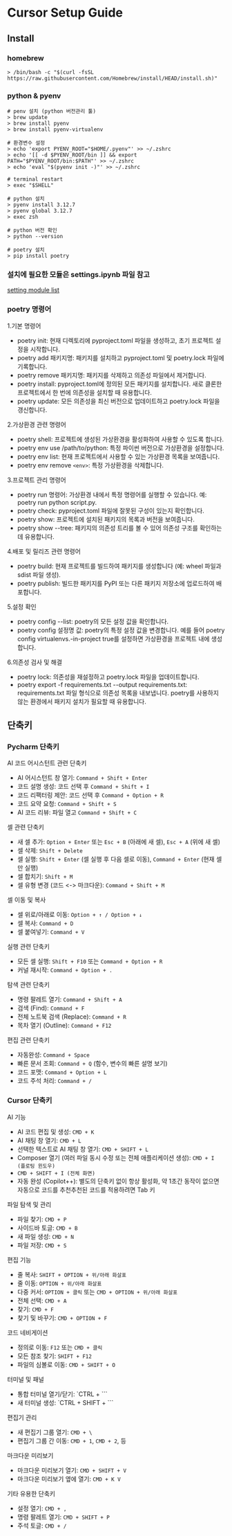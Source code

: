 # Cursor Setup Guide

## Install

### homebrew

```shell
> /bin/bash -c "$(curl -fsSL https://raw.githubusercontent.com/Homebrew/install/HEAD/install.sh)"
```

### python & pyenv

```shell
# penv 설치 (python 버전관리 툴)
> brew update
> brew install pyenv
> brew install pyenv-virtualenv

# 환경변수 설정
> echo 'export PYENV_ROOT="$HOME/.pyenv"' >> ~/.zshrc
> echo '[[ -d $PYENV_ROOT/bin ]] && export PATH="$PYENV_ROOT/bin:$PATH"' >> ~/.zshrc
> echo 'eval "$(pyenv init -)"' >> ~/.zshrc

# terminal restart
> exec "$SHELL"
```

```shell
# python 설치
> pyenv install 3.12.7
> pyenv global 3.12.7
> exec zsh

# python 버전 확인
> python --version

# poetry 설치
> pip install poetry
```

### 설치에 필요한 모듈은 settings.ipynb 파일 참고

[setting module list](https://github.com/nobodyjbj/langchain_note_2024/blob/main/setting.ipynb)

### poetry 명령어

1.기본 명령어

- poetry init: 현재 디렉토리에 pyproject.toml 파일을 생성하고, 초기 프로젝트 설정을 시작합니다.
- poetry add 패키지명: 패키지를 설치하고 pyproject.toml 및 poetry.lock 파일에 기록합니다.
- poetry remove 패키지명: 패키지를 삭제하고 의존성 파일에서 제거합니다.
- poetry install: pyproject.toml에 정의된 모든 패키지를 설치합니다. 새로 클론한 프로젝트에서 한 번에 의존성을 설치할 때 유용합니다.
- poetry update: 모든 의존성을 최신 버전으로 업데이트하고 poetry.lock 파일을 갱신합니다.

2.가상환경 관련 명령어

- poetry shell: 프로젝트에 생성된 가상환경을 활성화하여 사용할 수 있도록 합니다.
- poetry env use /path/to/python: 특정 파이썬 버전으로 가상환경을 설정합니다.
- poetry env list: 현재 프로젝트에서 사용할 수 있는 가상환경 목록을 보여줍니다.
- poetry env remove `<env>`: 특정 가상환경을 삭제합니다.

3.프로젝트 관리 명령어

- poetry run 명령어: 가상환경 내에서 특정 명령어를 실행할 수 있습니다. 예: poetry run python script.py.
- poetry check: pyproject.toml 파일에 잘못된 구성이 있는지 확인합니다.
- poetry show: 프로젝트에 설치된 패키지의 목록과 버전을 보여줍니다.
- poetry show --tree: 패키지의 의존성 트리를 볼 수 있어 의존성 구조를 확인하는 데 유용합니다.

4.배포 및 릴리즈 관련 명령어

- poetry build: 현재 프로젝트를 빌드하여 패키지를 생성합니다 (예: wheel 파일과 sdist 파일 생성).
- poetry publish: 빌드한 패키지를 PyPI 또는 다른 패키지 저장소에 업로드하여 배포합니다.

5.설정 확인

- poetry config --list: poetry의 모든 설정 값을 확인합니다.
- poetry config 설정명 값: poetry의 특정 설정 값을 변경합니다. 예를 들어 poetry config virtualenvs.-in-project true를 설정하면 가상환경을 프로젝트 내에 생성합니다.

6.의존성 검사 및 해결

- poetry lock: 의존성을 재설정하고 poetry.lock 파일을 업데이트합니다.
- poetry export -f requirements.txt --output requirements.txt: requirements.txt 파일 형식으로 의존성 목록을 내보냅니다. poetry를 사용하지 않는 환경에서 패키지 설치가 필요할 때 유용합니다.

## 단축키

### Pycharm 단축키

AI 코드 어시스턴트 관련 단축키

- AI 어시스턴트 창 열기: `Command + Shift + Enter`
- 코드 설명 생성: 코드 선택 후 `Command + Shift + I`
- 코드 리팩터링 제안: 코드 선택 후 `Command + Option + R`
- 코드 요약 요청: `Command + Shift + S`
- AI 코드 리뷰: 파일 열고 `Command + Shift + C`

셀 관련 단축키

- 새 셀 추가: `Option + Enter` 또는 `Esc + B` (아래에 새 셀), `Esc + A` (위에 새 셀)
- 셀 삭제: `Shift + Delete`
- 셀 실행: `Shift + Enter` (셀 실행 후 다음 셀로 이동), `Command + Enter` (현재 셀만 실행)
- 셀 합치기: `Shift + M`
- 셀 유형 변경 (코드 <-> 마크다운): `Command + Shift + M`

셀 이동 및 복사

- 셀 위로/아래로 이동: `Option + ↑ / Option + ↓`
- 셀 복사: `Command + D`
- 셀 붙여넣기: `Command + V`

실행 관련 단축키

- 모든 셀 실행: `Shift + F10` 또는 `Command + Option + R`
- 커널 재시작: `Command + Option + .`

탐색 관련 단축키

- 명령 팔레트 열기: `Command + Shift + A`
- 검색 (Find): `Command + F`
- 전체 노트북 검색 (Replace): `Command + R`
- 목차 열기 (Outline): `Command + F12`

편집 관련 단축키

- 자동완성: `Command + Space`
- 빠른 문서 조회: `Command + Q` (함수, 변수의 빠른 설명 보기)
- 코드 포맷: `Command + Option + L`
- 코드 주석 처리: `Command + /`

### Cursor 단축키

AI 기능

- AI 코드 편집 및 생성: `CMD + K`
- AI 채팅 창 열기: `CMD + L`  
- 선택한 텍스트로 AI 채팅 창 열기: `CMD + SHIFT + L`  
- Composer 열기 (여러 파일 동시 수정 또는 전체 애플리케이션 생성): `CMD + I (플로팅 윈도우)`  
- `CMD + SHIFT + I (전체 화면)`  
- 자동 완성 (Copilot++): 별도의 단축키 없이 항상 활성화, 약 1초간 동작이 없으면 자동으로 코드를 추천추천된 코드를 적용하려면 Tab 키

파일 탐색 및 관리

- 파일 찾기: `CMD + P`
- 사이드바 토글: `CMD + B`
- 새 파일 생성: `CMD + N`
- 파일 저장: `CMD + S`

편집 기능

- 줄 복사: `SHIFT + OPTION + 위/아래 화살표`
- 줄 이동: `OPTION + 위/아래 화살표`
- 다중 커서: `OPTION + 클릭` 또는 `CMD + OPTION + 위/아래 화살표`
- 전체 선택: `CMD + A`
- 찾기: `CMD + F`
- 찾기 및 바꾸기: `CMD + OPTION + F`

코드 네비게이션

- 정의로 이동: `F12` 또는 `CMD + 클릭`
- 모든 참조 찾기: `SHIFT + F12`
- 파일의 심볼로 이동: `CMD + SHIFT + O`

터미널 및 패널

- 통합 터미널 열기/닫기: `CTRL + ```
- 새 터미널 생성: `CTRL + SHIFT + ```

편집기 관리

- 새 편집기 그룹 열기: `CMD + \`
- 편집기 그룹 간 이동: `CMD + 1`, `CMD + 2`, 등

마크다운 미리보기

- 마크다운 미리보기 열기: `CMD + SHIFT + V`
- 마크다운 미리보기 옆에 열기: `CMD + K V`

기타 유용한 단축키

- 설정 열기: `CMD + ,`
- 명령 팔레트 열기: `CMD + SHIFT + P`
- 주석 토글: `CMD + /`
